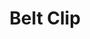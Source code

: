 ---
title: "Belt Clip"
slug: "belt-clip"
description: "Tech specs for the belt clips in FarmBot Genesis. Visit [our shop](http://shop.farm.bot) to purchase parts."
cad: https://cad.onshape.com/documents/728fa8fdb342a040fe0ca4b5/w/0435033a7c78b02e71d0f721/e/c89e96913f00dea971eb5282?renderMode=0&uiState=6254faf150f84e1a8d3b7ece
price: $3.00
quantity:
  standard: 6
  xl: 6
specs:
  thickness: 5mm
  material: 6061 Aluminum
  surface treatments: Tumble polished<br>Sand blasted<br>Clear anodized
internal-specs:
  internal-part-name: Belt Clip
  rev: A
  vendor: LDO
  cost: $1.80
  component tests: Plate and Bracket Tests
---